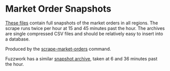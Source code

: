 # Market Order Snapshots

[These files](https://data.everef.net/market-orders/) contain full snapshots of the market orders in all regions.
The scrape runs twice per hour at 15 and 45 minutes past the hour.
The archives are single compressed CSV files and should be relatively easy to insert into a database.

Produced by the [scrape-market-orders](../commands/scrape-market-orders.md) command.

Fuzzwork has a similar [snapshot archive](https://market.fuzzwork.co.uk/api/), taken at 6 and 36 minutes past the hour.
